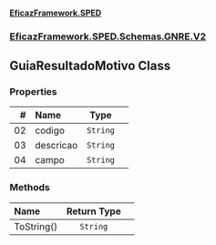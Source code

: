 #### [EficazFramework.SPED](EficazFrameworkSPED.md 'EficazFramework SPED')
### [EficazFramework.SPED.Schemas.GNRE.V2](EficazFramework.SPED.Schemas.GNRE.V2.md 'EficazFramework.SPED.Schemas.GNRE.V2')

## GuiaResultadoMotivo Class
### Properties

| # | Name | Type | |
| ---: | :--- | :---: | :--- |
| 02 | codigo | `String` |  |
| 03 | descricao | `String` |  |
| 04 | campo | `String` |  |
### Methods

| Name | Return Type | |
| :--- | :---: | :--- |
| ToString() | `String` |  |
